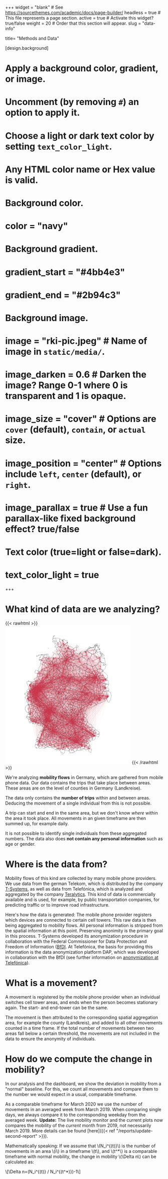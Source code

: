 +++
widget = "blank"  # See https://sourcethemes.com/academic/docs/page-builder/
headless = true  # This file represents a page section.
active = true  # Activate this widget? true/false
weight = 20  # Order that this section will appear.
slug = "data-info"

title= "Methods and Data"

[design.background]
  # Apply a background color, gradient, or image.
  #   Uncomment (by removing `#`) an option to apply it.
  #   Choose a light or dark text color by setting `text_color_light`.
  #   Any HTML color name or Hex value is valid.

  # Background color.
  # color = "navy"

  # Background gradient.
  # gradient_start = "#4bb4e3"
  # gradient_end = "#2b94c3"

  # Background image.
  # image = "rki-pic.jpeg"  # Name of image in `static/media/`.
  # image_darken = 0.6  # Darken the image? Range 0-1 where 0 is transparent and 1 is opaque.
  # image_size = "cover"  #  Options are `cover` (default), `contain`, or `actual` size.
  # image_position = "center"  # Options include `left`, `center` (default), or `right`.
  # image_parallax = true  # Use a fun parallax-like fixed background effect? true/false

  # Text color (true=light or false=dark).
  # text_color_light = true

+++

# What kind of data are we analyzing?

{{< rawhtml >}}
<img class="special-img-class" style="width:400px" src="network_teralytics.png" />
{{< /rawhtml >}}

We're analyzing **mobility flows** in Germany, which are gathered from mobile phone data. Our data contains the trips that take place between areas. These areas are on the level of counties in Germany (Landkreise).

The data only contains the **number of trips** within and between areas. Deducing the movement of a single individual from this is not possible.

A trip can start and end in the same area, but we don't know _where_ within the area it took place. All movements in an given timeframe are then summed up, for example daily.

It is not possible to identify single individuals from these aggregated numbers. The data also does **not contain any personal information** such as age or gender.

# Where is the data from?

Mobility flows of this kind are collected by many mobile phone providers. We use data from the german Telekom, which is distributed by the company [T-Systems](https://www.t-systems.com/en/en), as well as data from Telefónica, which is analyzed and aggregated by the company [Teralytics](https://www.teralytics.net/). This kind of data is commercially available and is used, for example, by public transportation companies, for predicting traffic or to improve road infrastructure.

Here's how the data is generated: The mobile phone provider registers which devices are connected to certain cell towers. This raw data is then being aggregated to mobility flows. All personal information is stripped from the spatial information at this point. Preserving anonimity is the primary goal in this process. T-Systems developed its anonymization procedure in collaboration with the Federal Commissioner for Data Protection and Freedom of Information ([BfDI](https://www.bfdi.bund.de/EN/Home/home_node.html). At Telefónica, the basis for providing this information is the data anonymization platform DAP, which was developed in collaboration with the BfDI (see further information on [anonymization at Telefónica](https://www.telefonica.de/dap.html)).

# What is a movement?

A movement is registered by the mobile phone provider when an individual switches cell tower areas, and ends when the person becomes stationary again. The start- and end-tower can be the same.

The movement is then attributed to the corresponding spatial aggregation area, for example the county (Landkreis), and added to all other movements counted in a time frame. If the total number of movements between two areas fall below a certain threshold, the movements are not included in the data to ensure the anonymity of individuals.

# How do we compute the change in mobility?

In our analysis and the dashboard, we show the deviation in mobility from a "normal" baseline. For this, we count all movements and compare them to the number we would expect in a usual, comparable timeframe.

As a comparable timeframe for March 2020 we use the number of movements in an averaged week from March 2019. When comparing single days, we always compare it to the corresponding weekday from the averaged week. **Update:** The live mobility monitor and the current plots now compares the mobility of the _current_ month from 2019, not necessarily March 2019. More details can be found [here]({{< ref "/reports/update-second-report" >}}).

Mathematically speaking: If we assume that \\(N_i^{(t)}\\) is the number of movements in an area \\(i\\) in a timeframe \\(t\\), and \\(t^\*\\) is a comparable timeframe with normal mobility, the change in mobility \\(\Delta n\\) can be calculated as:

\\[\Delta n=(N_i^{(t)} / N_i^{(t^\*)})-1\\]
